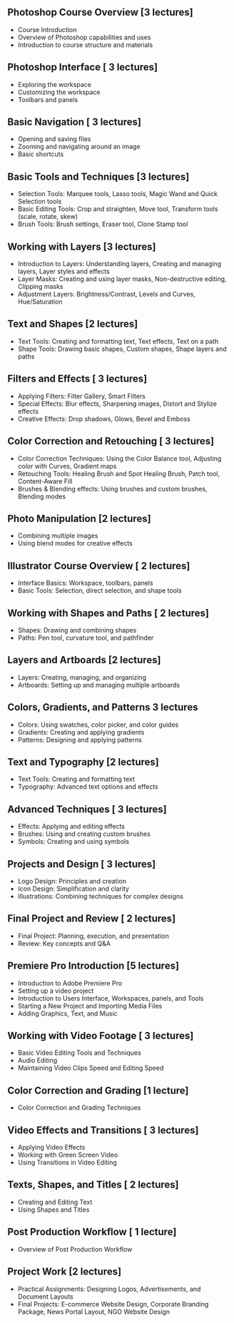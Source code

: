 

## Photoshop Course Overview [3 lectures]

- Course Introduction
- Overview of Photoshop capabilities and uses
- Introduction to course structure and materials

## Photoshop Interface [ 3 lectures]


- Exploring the workspace
- Customizing the workspace
- Toolbars and panels

## Basic Navigation [ 3 lectures]


- Opening and saving files
- Zooming and navigating around an image
- Basic shortcuts

## Basic Tools and Techniques [3 lectures]
 

- Selection Tools: Marquee tools, Lasso tools, Magic Wand and Quick Selection tools
- Basic Editing Tools: Crop and straighten, Move tool, Transform tools (scale, rotate, skew)
- Brush Tools: Brush settings, Eraser tool, Clone Stamp tool

## Working with Layers [3 lectures]


- Introduction to Layers: Understanding layers, Creating and managing layers, Layer styles and effects
- Layer Masks: Creating and using layer masks, Non-destructive editing, Clipping masks
- Adjustment Layers: Brightness/Contrast, Levels and Curves, Hue/Saturation

## Text and Shapes [2 lectures]


- Text Tools: Creating and formatting text, Text effects, Text on a path
- Shape Tools: Drawing basic shapes, Custom shapes, Shape layers and paths

## Filters and Effects [ 3 lectures]


- Applying Filters: Filter Gallery, Smart Filters
- Special Effects: Blur effects, Sharpening images, Distort and Stylize effects
- Creative Effects: Drop shadows, Glows, Bevel and Emboss

## Color Correction and Retouching [ 3 lectures]


- Color Correction Techniques: Using the Color Balance tool, Adjusting color with Curves, Gradient maps
- Retouching Tools: Healing Brush and Spot Healing Brush, Patch tool, Content-Aware Fill
- Brushes & Blending effects: Using brushes and custom brushes, Blending modes

## Photo Manipulation [2 lectures]


- Combining multiple images
- Using blend modes for creative effects



## Illustrator Course Overview [ 2 lectures]


- Interface Basics: Workspace, toolbars, panels
- Basic Tools: Selection, direct selection, and shape tools

## Working with Shapes and Paths [ 2 lectures]


- Shapes: Drawing and combining shapes
- Paths: Pen tool, curvature tool, and pathfinder

## Layers and Artboards [2 lectures]
 

- Layers: Creating, managing, and organizing
- Artboards: Setting up and managing multiple artboards

## Colors, Gradients, and Patterns 3 lectures


- Colors: Using swatches, color picker, and color guides
- Gradients: Creating and applying gradients
- Patterns: Designing and applying patterns

## Text and Typography [2 lectures]
 

- Text Tools: Creating and formatting text
- Typography: Advanced text options and effects

## Advanced Techniques [ 3 lectures]


- Effects: Applying and editing effects
- Brushes: Using and creating custom brushes
- Symbols: Creating and using symbols

## Projects and Design [ 3 lectures]


- Logo Design: Principles and creation
- Icon Design: Simplification and clarity
- Illustrations: Combining techniques for complex designs

## Final Project and Review [ 2 lectures]


- Final Project: Planning, execution, and presentation
- Review: Key concepts and Q&A

## Premiere Pro Introduction [5 lectures]
 

- Introduction to Adobe Premiere Pro
- Setting up a video project
- Introduction to Users Interface, Workspaces, panels, and Tools
- Starting a New Project and Importing Media Files
- Adding Graphics, Text, and Music

## Working with Video Footage [ 3 lectures]


- Basic Video Editing Tools and Techniques
- Audio Editing
- Maintaining Video Clips Speed and Editing Speed

## Color Correction and Grading [1 lecture]


- Color Correction and Grading Techniques

## Video Effects and Transitions [ 3 lectures]


- Applying Video Effects
- Working with Green Screen Video
- Using Transitions in Video Editing

## Texts, Shapes, and Titles [ 2 lectures]


- Creating and Editing Text
- Using Shapes and Titles

## Post Production Workflow [ 1 lecture]


- Overview of Post Production Workflow

## Project Work [2 lectures]


- Practical Assignments: Designing Logos, Advertisements, and Document Layouts
- Final Projects: E-commerce Website Design, Corporate Branding Package, News Portal Layout, NGO Website Design
